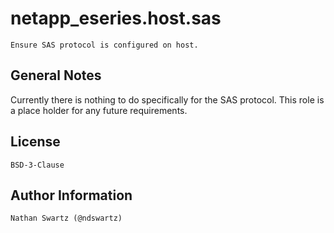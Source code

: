 netapp_eseries.host.sas
=========
    Ensure SAS protocol is configured on host.

General Notes
-------------
Currently there is nothing to do specifically for the SAS protocol. This role is a place holder for any future requirements.

License
-------
    BSD-3-Clause

Author Information
------------------
    Nathan Swartz (@ndswartz)
